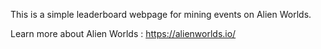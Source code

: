 This is a simple leaderboard webpage for mining events on Alien Worlds.

Learn more about Alien Worlds : https://alienworlds.io/
